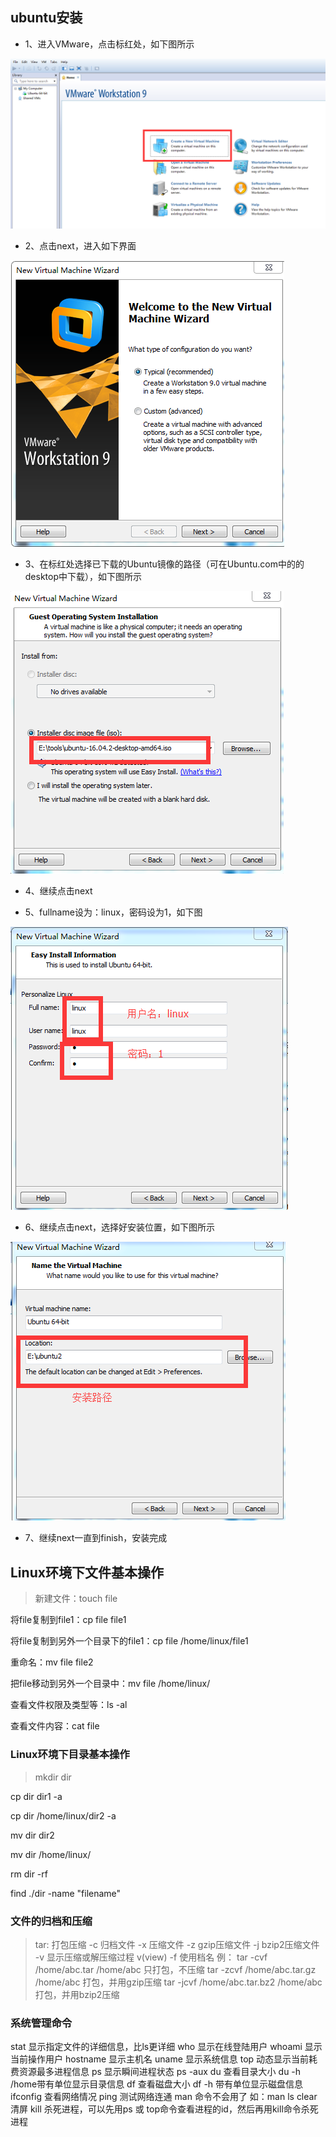 ## ubuntu安装
* 1、进入VMware，点击标红处，如下图所示

![](https://github.com/weikaiv/mysql/blob/master/img/1.png)

* 2、点击next，进入如下界面

![](https://github.com/weikaiv/mysql/blob/master/img/2.png)

* 3、在标红处选择已下载的Ubuntu镜像的路径（可在Ubuntu.com中的的desktop中下载），如下图所示

![](https://github.com/weikaiv/mysql/blob/master/img/3.png)

*  4、继续点击next

* 5、fullname设为：linux，密码设为1，如下图

![](https://github.com/weikaiv/mysql/blob/master/img/4.png)

* 6、继续点击next，选择好安装位置，如下图所示

![](https://github.com/weikaiv/mysql/blob/master/img/5.png)

* 7、继续next一直到finish，安装完成
## Linux环境下文件基本操作
> 新建文件：touch  file

将file复制到file1：cp file file1

将file复制到另外一个目录下的file1：cp file  /home/linux/file1

重命名：mv file file2

把file移动到另外一个目录中：mv file  /home/linux/

查看文件权限及类型等：ls -al 

查看文件内容：cat file
### Linux环境下目录基本操作
> mkdir dir

cp dir   dir1  -a

cp dir   /home/linux/dir2  -a

mv dir  dir2

mv dir  /home/linux/

rm  dir  -rf

find  ./dir  -name  "filename"
### 文件的归档和压缩
> tar:                打包压缩
     -c              归档文件
     -x              压缩文件
     -z              gzip压缩文件
     -j              bzip2压缩文件
     -v              显示压缩或解压缩过程 v(view)
     -f              使用档名
例：
tar -cvf /home/abc.tar /home/abc              只打包，不压缩
tar -zcvf /home/abc.tar.gz /home/abc        打包，并用gzip压缩
tar -jcvf /home/abc.tar.bz2 /home/abc      打包，并用bzip2压缩
### 系统管理命令
stat          显示指定文件的详细信息，比ls更详细
who         显示在线登陆用户
whoami      显示当前操作用户
hostname     显示主机名
uname       显示系统信息
top          动态显示当前耗费资源最多进程信息
ps           显示瞬间进程状态 ps -aux
du           查看目录大小 du -h /home带有单位显示目录信息
df           查看磁盘大小 df -h 带有单位显示磁盘信息
ifconfig      查看网络情况
ping         测试网络连通
man         命令不会用了 如：man ls
clear         清屏
kill          杀死进程，可以先用ps 或 top命令查看进程的id，然后再用kill命令杀死进程

